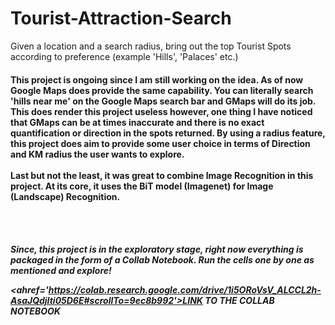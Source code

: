 # Tourist-Attraction-Search
Given a location and a search radius, bring out the top Tourist Spots according to preference (example 'Hills', 'Palaces' etc.)

<h4> This project is ongoing since I am still working on the idea. As of now Google Maps does provide the same capability. You can literally search 'hills near me' on the Google Maps search bar and GMaps will do its job. This does render this project useless however, one thing I have noticed that GMaps can be at times inaccurate and there is no exact quantification or direction in the spots returned. By using a radius feature, this project does aim to provide some user choice in terms of Direction and KM radius the user wants to explore.
<br><br>
Last but not the least, it was great to combine Image Recognition in this project. At its core, it uses the BiT model (Imagenet) for Image (Landscape) Recognition.
  
<br><br>
<h5> Since, this project is in the exploratory stage, right now everything is packaged in the form of a Collab Notebook.
  Run the cells one by one as mentioned and explore!
  
  <ahref='https://colab.research.google.com/drive/1i5ORoVsV_ALCCL2h-AsaJQdjIti05D6E#scrollTo=9ec8b992'>LINK TO THE COLLAB NOTEBOOK </a>
  
  
  

